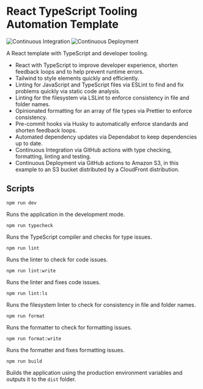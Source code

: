 # React TypeScript Tooling Automation Template

![Continuous Integration](https://github.com/louis-young/react-typescript-tooling-automation-template-vite/actions/workflows/ci.yml/badge.svg)
![Continuous Deployment](https://github.com/louis-young/react-typescript-tooling-automation-template-vite/actions/workflows/cd.yml/badge.svg)

A React template with TypeScript and developer tooling.

- React with TypeScript to improve developer experience, shorten feedback loops and to help prevent runtime errors.
- Tailwind to style elements quickly and efficiently.
- Linting for JavaScript and TypeScript files via ESLint to find and fix problems quickly via static code analysis.
- Linting for the filesystem via LSLint to enforce consistency in file and folder names.
- Opinionated formatting for an array of file types via Prettier to enforce consistency.
- Pre-commit hooks via Husky to automatically enforce standards and shorten feedback loops.
- Automated dependency updates via Dependabot to keep dependencies up to date.
- Continuous Integration via GitHub actions with type checking, formatting, linting and testing.
- Continuous Deployment via GitHub actions to Amazon S3, in this example to an S3 bucket distributed by a CloudFront distribution.

## Scripts

`npm run dev`

Runs the application in the development mode.

`npm run typecheck`

Runs the TypeScript compiler and checks for type issues.

`npm run lint`

Runs the linter to check for code issues.

`npm run lint:write`

Runs the linter and fixes code issues.

`npm run lint:ls`

Runs the filesystem linter to check for consistency in file and folder names.

`npm run format`

Runs the formatter to check for formatting issues.

`npm run format:write`

Runs the formatter and fixes formatting issues.

`npm run build`

Builds the application using the production environment variables and outputs it to the `dist` folder.
